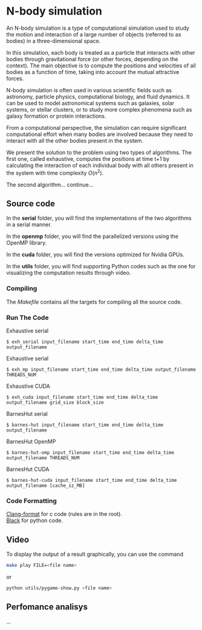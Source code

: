 # N-body simulation

An N-body simulation is a type of computational simulation used to study the motion and interaction of a large number of objects (referred to as bodies) in a three-dimensional space.

In this simulation, each body is treated as a particle that interacts with other bodies through gravitational force (or other forces, depending on the context). The main objective is to compute the positions and velocities of all bodies as a function of time, taking into account the mutual attractive forces.

N-body simulation is often used in various scientific fields such as astronomy, particle physics, computational biology, and fluid dynamics. It can be used to model astronomical systems such as galaxies, solar systems, or stellar clusters, or to study more complex phenomena such as galaxy formation or protein interactions.

From a computational perspective, the simulation can require significant computational effort when many bodies are involved because they need to interact with all the other bodies present in the system.

We present the solution to the problem using two types of algorithms.
The first one, called exhaustive, computes the positions at time t+1 by calculating the interaction of each individual body with all others present in the system with time complexity $O(n^2)$.

The second algorithm... continue...

## Source code
In the __serial__ folder, you will find the implementations of the two algorithms in a serial manner.

In the __openmp__ folder, you will find the parallelized versions using the OpenMP library.

In the __cuda__ folder, you will find the versions optimized for Nvidia GPUs.

In the __utils__ folder, you will find supporting Python codes such as the one for visualizing the computation results through video.

### Compiling
The _Makefile_ contains all the targets for compiling all the source code.

### Run The Code
Exhaustive serial
```shell
$ exh_serial input_filename start_time end_time delta_time output_filename
```

Exhaustive serial
```shell
$ exh_mp input_filename start_time end_time delta_time output_filename THREADS_NUM
```

Exhaustive CUDA
```shell
$ exh_cuda input_filename start_time end_time delta_time output_filename grid_size block_size
```

BarnesHut serial
```shell
$ barnes-hut input_filename start_time end_time delta_time output_filename
```

BarnesHut OpenMP
```shell
$ barnes-hut-omp input_filename start_time end_time delta_time output_filename THREADS_NUM
```

BarnesHut CUDA
```shell
$ barnes-hut-cuda input_filename start_time end_time delta_time output_filename [cache_sz_MB]
```

### Code Formatting
[Clang-format](https://clang.llvm.org/docs/ClangFormat.html) for c code (rules are in the root).\
[Black](https://github.com/psf/black) for python code.

## Video
To display the output of a result graphically, you can use the command
```sh
make play FILE=<file name>
```
or
```sh
python utils/pygame-show.py <file name>
```

## Perfomance analisys
...
